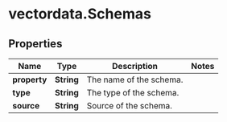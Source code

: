 # vectordata.Schemas

## Properties

Name | Type | Description | Notes
------------ | ------------- | ------------- | -------------
**property** | **String** | The name of the schema. | 
**type** | **String** | The type of the schema. | 
**source** | **String** | Source of the schema. | 


